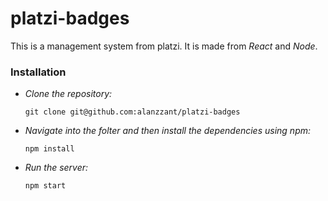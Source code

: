 # platzi-badges
This is a management system from platzi.
It is made from *React* and *Node*.

### Installation
- *Clone the repository:*
  ```
  git clone git@github.com:alanzzant/platzi-badges
  ``` 

- *Navigate into the folter and then install the dependencies using npm:*
  ```
  npm install
  ```

- *Run the server:*
  ```
  npm start
  ``` 
